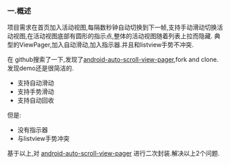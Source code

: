###  一.概述

项目需求在首页加入活动视图,每隔数秒钟自动切换到下一帧,支持手动滑动切换活动视图,在活动视图底部有圆形的指示点,整体的活动视图随着列表上拉而隐藏.
典型的ViewPager,加入自动滑动,加入指示器.并且和listview手势不冲突.


在 github搜索了一下,发现了[android-auto-scroll-view-pager](https://github.com/Trinea/android-auto-scroll-view-pager),fork and clone.
发现demo还是很简洁的.

* 支持自动滑动
* 支持手势滑动
* 支持自动回收

但是:

* 没有指示器
* 与listview手势冲突

基于以上,对 [android-auto-scroll-view-pager](https://github.com/Trinea/android-auto-scroll-view-pager) 进行二次封装.解决以上2个问题.


### 
